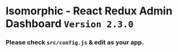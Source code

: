 # Isomorphic - React Redux Admin Dashboard `Version 2.3.0`

### Please check `src/config.js` & edit as your app.
